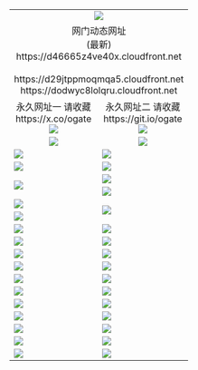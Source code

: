 ﻿<table>
  <tr></tr>
  <tr><td colspan=2 align=center><img src="https://d46665z4ve40x.cloudfront.net/Up/oGate.jpg" /></td></tr>
  <tr><td colspan=2 align=center>网门动态网址<br/>(最新)
<br>https://d46665z4ve40x.cloudfront.net
<br/>
<br>https://d29jtppmoqmqa5.cloudfront.net
<br>https://dodwyc8lolqru.cloudfront.net
    </td>
  </tr>
  <tr>
    <td align=center>永久网址一 请收藏<br/>https://x.co/ogate<br><a href="https://d46665z4ve40x.cloudfront.net/Up/0WMGDL1.png"><img src="https://d46665z4ve40x.cloudfront.net/Up/0WMGD1.png" /></a></td>
    <td align=center>永久网址二 请收藏<br/>https://git.io/ogate<br><a href="https://d46665z4ve40x.cloudfront.net/Up/0WMGDL2.png"><img src="https://d46665z4ve40x.cloudfront.net/Up/0WMGD2.png" /></a></td>
  </tr>
  <tr>
    <td align=center><a href="https://d46665z4ve40x.cloudfront.net/?from=github"><img src="https://d46665z4ve40x.cloudfront.net/Up/0WMPG.jpg" /></a></td>
    <td align=center><a href="https://d46665z4ve40x.cloudfront.net/ogUP.aspx?name=0oGate.apk&from=github"><img src="https://d46665z4ve40x.cloudfront.net/Up/0WMAZ.jpg" /></a></td>
  </tr>
  <tr>
    <td><a href="https://d46665z4ve40x.cloudfront.net/oNote.aspx?id=oGate&from=github" target="_blank"><img src="https://d46665z4ve40x.cloudfront.net/Up/0WCYY.jpg" /></a></td>
    <td><a href="https://d46665z4ve40x.cloudfront.net/oNote.aspx?id=oNote&from=github" target="_blank"><img src="https://d46665z4ve40x.cloudfront.net/Up/0WZTT.jpg" /></a></td>
  </tr>
  <tr>
    <td><a href="https://d46665z4ve40x.cloudfront.net/ogDY.aspx?from=github" target="_blank"><img src="https://d46665z4ve40x.cloudfront.net/Up/DY.jpg"/></a></td>
    <td><a href="https://d46665z4ve40x.cloudfront.net/ogST.aspx?from=github" target="_blank"><img src="https://d46665z4ve40x.cloudfront.net/Up/ST.jpg"/></a></td>
  </tr>
  <tr>
    <td rowspan=2><a href="https://d46665z4ve40x.cloudfront.net/ogUP.aspx?name=WJ.mp4&count=240P:5,480P:1&from=github" target="_blank"><img src="https://d46665z4ve40x.cloudfront.net/Up/WJ.jpg" /></a></td>
    <td><a href="https://d46665z4ve40x.cloudfront.net/ogUP.aspx?name=DKC.mp4&count=17&from=github" target="_blank"><img src="https://d46665z4ve40x.cloudfront.net/Up/DKC.jpg" /></a></td> 
  </tr>
  <tr>
    <td><a href="https://d46665z4ve40x.cloudfront.net/ogUP.aspx?name=LRWS.mp4&count=6B:17,5A:10,5B:35,4A:14,4B:19,3A:10,3B:26,2A:16,2B:21,1A:23,1B:29&from=github" target="_blank"><img src="https://d46665z4ve40x.cloudfront.net/Up/LRWS.jpg" /></a></td>
  </tr>
  <tr>
    <td><a href="https://d46665z4ve40x.cloudfront.net/ogUP.aspx?name=JQR.mp4&count=2&from=github" target="_blank"><img src="https://d46665z4ve40x.cloudfront.net/Up/JQR.jpg" /></a></td>   
    <td rowspan=2><a href="https://d46665z4ve40x.cloudfront.net/ogUP.aspx?name=JP.mp4&count=9&from=github" target="_blank"><img src="https://d46665z4ve40x.cloudfront.net/Up/JP.jpg" /></td>
  </tr>
  <tr>
    <td><a href="https://d46665z4ve40x.cloudfront.net/ogUP.aspx?name=ZSJ.mp4&count=16&from=github" target="_blank"><img src="https://d46665z4ve40x.cloudfront.net/Up/ZSJ.jpg" /></a></td>
  </tr>
  <tr>
    <td><a href="https://d46665z4ve40x.cloudfront.net/ogUP.aspx?name=SSZJ.mp4&count=240P:6,480P:6&from=github" target="_blank"><img src="https://d46665z4ve40x.cloudfront.net/Up/SSZJ.jpg" /></a></td>
    <td><a href="https://d46665z4ve40x.cloudfront.net/ogUP.aspx?name=WH.mp4&from=github" target="_blank"><img src="https://d46665z4ve40x.cloudfront.net/Up/WH.jpg" /></a></td>
  </tr>
  <tr>
    <td><a href="https://d46665z4ve40x.cloudfront.net/ogUP.aspx?name=3XZM.mp4&count=240P:1,480P:1&from=github" target="_blank"><img src="https://d46665z4ve40x.cloudfront.net/Up/3XZM.jpg" /></a></td>
    <td><a href="https://d46665z4ve40x.cloudfront.net/ogUP.aspx?name=DWHM.mp4&from=github" target="_blank"><img src="https://d46665z4ve40x.cloudfront.net/Up/DWHM.jpg" /></a></td>
  </tr>
  <tr>
    <td><a href="https://d46665z4ve40x.cloudfront.net/ogUP.aspx?name=TRHY.mp4&from=github" target="_blank"><img src="https://d46665z4ve40x.cloudfront.net/Up/TRHY.jpg" /></a></td>
    <td><a href="https://d46665z4ve40x.cloudfront.net/ogUP.aspx?name=XTFY.mp4&count=24&from=github" target="_blank"><img src="https://d46665z4ve40x.cloudfront.net/Up/XTFY.jpg" /></a></td>
  </tr>
  <tr>
    <td><a href="https://d46665z4ve40x.cloudfront.net/ogUP.aspx?name=4SQQ.mp4&count=06:18&current=06:18&from=github" target="_blank"><img src="https://d46665z4ve40x.cloudfront.net/Up/4SQQ0.jpg" /></a></td>
    <td><a href="https://d46665z4ve40x.cloudfront.net/ogUP.aspx?name=4SHQ.mp4&count=06:20&current=06:20&from=github" target="_blank"><img src="https://d46665z4ve40x.cloudfront.net/Up/4SHQ0.jpg" /></a></td>
  </tr>
  <tr>
    <td><a href="https://d46665z4ve40x.cloudfront.net/ogUP.aspx?name=4SZG.mp4&count=06:20&current=06:20&from=github" target="_blank"><img src="https://d46665z4ve40x.cloudfront.net/Up/4SZG0.jpg" /></a></td>
    <td><a href="https://d46665z4ve40x.cloudfront.net/ogUP.aspx?name=4SDJ.mp4&count=06:32&current=06:31&from=github" target="_blank"><img src="https://d46665z4ve40x.cloudfront.net/Up/4SDJ0.jpg" /></a></td>
  </tr>
  <tr>
    <td><a href="https://d46665z4ve40x.cloudfront.net/onUP.aspx?name=https://x.co/dtw99&from=github" target="_blank"><img src="https://d46665z4ve40x.cloudfront.net/Up/0DTW.jpg"/></a></td>
    <td><a href="https://d46665z4ve40x.cloudfront.net/onUP.aspx?name=https://d2ao90bsskjq20.cloudfront.net/acenter/&from=github" target="_blank"><img src="https://d46665z4ve40x.cloudfront.net/Up/0TDW.jpg" /></a></td>
  </tr>
  <tr>
    <td><a href="https://d46665z4ve40x.cloudfront.net/onUP.aspx?name=https://d23nscda4f4lvy.cloudfront.net/gb/nsc413.htm&from=github" target="_blank"><img src="https://d46665z4ve40x.cloudfront.net/Up/0DJY.jpg" /></a></td>
    <td><a href="https://d46665z4ve40x.cloudfront.net/onUP.aspx?name=https://dgocdxv5343dc.cloudfront.net/xtr/gb/prog204.html&from=github" target="_blank"><img src="https://d46665z4ve40x.cloudfront.net/Up/0XTR.jpg" /></a></td>
  </tr>
  <tr>
    <td><a href="https://d46665z4ve40x.cloudfront.net/onUP.aspx?name=https://d7203y8eitivv.cloudfront.net&from=github" target="_blank"><img src="https://d46665z4ve40x.cloudfront.net/Up/0MHW.jpg" /></a></td>
    <td><a href="https://d46665z4ve40x.cloudfront.net/onUP.aspx?name=https://d38z1xzg5vtneh.cloudfront.net&from=github" target="_blank"><img src="https://d46665z4ve40x.cloudfront.net/Up/0ZJW.jpg" /></a></td>
  </tr>
  <tr>
    <td><a href="https://d46665z4ve40x.cloudfront.net/ogUP.aspx?name=FG.zip&from=github" target="_blank"><img src="https://d46665z4ve40x.cloudfront.net/Up/FG.jpg" /></a></td>
    <td><a href="https://d46665z4ve40x.cloudfront.net/ogUP.aspx?name=FGA.apk&from=github" target="_blank"><img src="https://d46665z4ve40x.cloudfront.net/Up/FGA.jpg" /></a></td>
  </tr>
  <tr>
    <td><a href="https://d46665z4ve40x.cloudfront.net/ogUP.aspx?name=U.zip&from=github" target="_blank"><img src="https://d46665z4ve40x.cloudfront.net/Up/U.jpg" /></a></td>
    <td><a href="https://d46665z4ve40x.cloudfront.net/ogUP.aspx?name=UA.apk&from=github" target="_blank"><img src="https://d46665z4ve40x.cloudfront.net/Up/UA.jpg" /></a></td>
  </tr>
  <tr>
    <td><a href="https://d46665z4ve40x.cloudfront.net/ogUP.aspx?name=0iPPOTV.zip&from=github" target="_blank"><img src="https://d46665z4ve40x.cloudfront.net/Up/0iPPOTV.jpg" /></a></td>
    <td><a href="https://d46665z4ve40x.cloudfront.net/ogUP.aspx?name=0iNTD.apk&from=github" target="_blank"><img src="https://d46665z4ve40x.cloudfront.net/Up/0iNTD.jpg" /></a></td>
  </tr>
</table>
